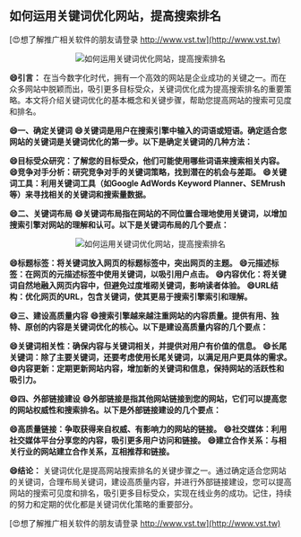 ## **如何运用关键词优化网站，提高搜索排名**

[😍想了解推广相关软件的朋友请登录 http://www.vst.tw](http://www.vst.tw)

 <center><img src="https://vst.tw/MP4/tuiguang/png/5.png" alt="如何运用关键词优化网站，提高搜索排名"></center>

**😄引言：**
在当今数字化时代，拥有一个高效的网站是企业成功的关键之一。而在众多网站中脱颖而出，吸引更多目标受众，关键词优化成为提高搜索排名的重要策略。本文将介绍关键词优化的基本概念和关键步骤，帮助您提高网站的搜索可见度和排名。

**😄一、确定关键词**
**😄关键词是用户在搜索引擎中输入的词语或短语。确定适合您网站的关键词是关键词优化的第一步。以下是确定关键词的几种方法：**

**😄目标受众研究：了解您的目标受众，他们可能使用哪些词语来搜索相关内容。**
**😄竞争对手分析：研究竞争对手的关键词策略，找到潜在的机会与差距。**
**😄关键词工具：利用关键词工具（如Google AdWords Keyword Planner、SEMrush等）来寻找相关的关键词和搜索量数据。**

**😄二、关键词布局**
**😄关键词布局指在网站的不同位置合理地使用关键词，以增加搜索引擎对网站的理解和认可。以下是关键词布局的几个要点：**

 <center><img src="https://vst.tw/MP4/tuiguang/png/7.png" alt="如何运用关键词优化网站，提高搜索排名"></center>

**😄标题标签：将关键词放入网页的标题标签中，突出网页的主题。**
**😄元描述标签：在网页的元描述标签中使用关键词，以吸引用户点击。**
**😄内容优化：将关键词自然地融入网页内容中，但避免过度堆砌关键词，影响读者体验。**
**😄URL结构：优化网页的URL，包含关键词，使其更易于搜索引擎索引和理解。**

**😄三、建设高质量内容**
**😄搜索引擎越来越注重网站的内容质量。提供有用、独特、原创的内容是关键词优化的核心。以下是建设高质量内容的几个要点：**

**😄关键词相关性：确保内容与关键词相关，并提供对用户有价值的信息。**
**😄长尾关键词：除了主要关键词，还要考虑使用长尾关键词，以满足用户更具体的需求。**
**😄内容更新：定期更新网站内容，增加新的关键词和信息，保持网站的活跃性和吸引力。**

**😄四、外部链接建设**
**😄外部链接是指其他网站链接到您的网站，它们可以提高您的网站权威性和搜索排名。以下是外部链接建设的几个要点：**

**😄高质量链接：争取获得来自权威、有影响力的网站的链接。**
**😄社交媒体：利用社交媒体平台分享您的内容，吸引更多用户访问和链接。**
**😄建立合作关系：与相关行业的网站建立合作关系，互相推荐和链接。**

**😄结论：**
关键词优化是提高网站搜索排名的关键步骤之一。通过确定适合您网站的关键词，合理布局关键词，建设高质量内容，并进行外部链接建设，您可以提高网站的搜索可见度和排名，吸引更多目标受众，实现在线业务的成功。记住，持续的努力和定期的优化都是关键词优化策略的重要部分。

[😍想了解推广相关软件的朋友请登录 http://www.vst.tw](http://www.vst.tw)



